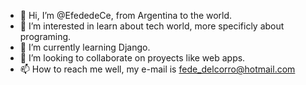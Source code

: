 - 👋 Hi, I’m @EfededeCe, from Argentina to the world.
- 👀 I’m interested in learn about tech world, more specificly about programing.
- 🌱 I’m currently learning Django.
- 💞️ I’m looking to collaborate on proyects like web apps.
- 📫 How to reach me well, my e-mail is fede_delcorro@hotmail.com

<!---
EfededeCe/EfededeCe is a ✨ special ✨ repository because its `README.md` (this file) appears on your GitHub profile.
You can click the Preview link to take a look at your changes.
--->
